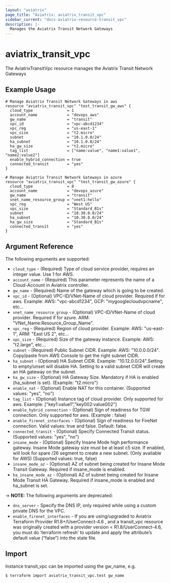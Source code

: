 ```yaml
---
layout: "aviatrix"
page_title: "Aviatrix: aviatrix_transit_vpc"
sidebar_current: "docs-aviatrix-resource-transit_vpc"
description: |-
  Manages the Aviatrix Transit Network Gateways
---
```


# aviatrix_transit_vpc

The AviatrixTransitVpc resource manages the Aviatrix Transit Network Gateways

## Example Usage

```hcl
# Manage Aviatrix Transit Network Gateways in aws
resource "aviatrix_transit_vpc" "test_transit_gw_aws" {
  cloud_type               = 1
  account_name             = "devops_aws"
  gw_name                  = "transit"
  vpc_id                   = "vpc-abcd1234"
  vpc_reg                  = "us-east-1"
  vpc_size                 = "t2.micro"
  subnet                   = "10.1.0.0/24"
  ha_subnet                = "10.1.0.0/24"
  ha_gw_size               = "t2.micro"
  tag_list                 = ["name:value", "name1:value1", "name2:value2"]
  enable_hybrid_connection = true
  connected_transit        = "yes"
}

# Manage Aviatrix Transit Network Gateways in azure
resource "aviatrix_transit_vpc" "test_transit_gw_azure" {
  cloud_type               = 8
  account_name             = "devops_azure"
  gw_name                  = "transit"
  vnet_name_resource_group = "vnet1:hello"
  vpc_reg                  = "West US"
  vpc_size                 = "Standard_B1s"
  subnet                   = "10.30.0.0/24"
  ha_subnet                = "10.30.0.0/24"
  ha_gw_size               = "Standard_B1s"
  connected_transit        = "yes"
}

```

## Argument Reference

The following arguments are supported:

* `cloud_type` - (Required) Type of cloud service provider, requires an integer value. Use 1 for AWS.
* `account_name` - (Required) This parameter represents the name of a Cloud-Account in Aviatrix controller.
* `gw_name` - (Required) Name of the gateway which is going to be created.
* `vpc_id` - (Optional) VPC-ID/VNet-Name of cloud provider. Required if for aws. Example: AWS: "vpc-abcd1234", GCP: "mygooglecloudvpcname", etc...
* `vnet_name_resource_group` - (Optional) VPC-ID/VNet-Name of cloud provider. Required if for azure. ARM: "VNet_Name:Resource_Group_Name".
* `vpc_reg` - (Required) Region of cloud provider. Example: AWS: "us-east-1", ARM: "East US 2", etc...
* `vpc_size` - (Required) Size of the gateway instance.  Example: AWS: "t2.large", etc...
* `subnet` - (Required) Public Subnet CIDR.  Example: AWS: "10.0.0.0/24". Copy/paste from AWS Console to get the right subnet CIDR.
* `ha_subnet` - (Optional) HA Subnet CIDR. Example: "10.12.0.0/24".Setting to empty/unset will disable HA. Setting to a valid subnet CIDR  will create an HA gateway on the subnet.
* `ha_gw_size` - (Optional) HA Gateway Size. Mandatory if HA is enabled (ha_subnet is set). (Example: "t2.micro")
* `enable_nat` - (Optional) Enable NAT for this container. (Supported values: "yes", "no")
* `tag_list` - (Optional) Instance tag of cloud provider. Only supported for aws. Example: ["key1:value1","key002:value002"]
* `enable_hybrid_connection` - (Optional) Sign of readiness for TGW connection. Only supported for aws. (Example : false)
* `enable_firenet_interfaces` - (Optional) Sign of readiness for FireNet connection. Valid values: true and false. Default: false.
* `connected_transit` - (Optional) Specify Connected Transit status. (Supported values: "yes", "no")
* `insane_mode` - (Optional) Specify Insane Mode high performance gateway. Insane Mode gateway size must be at least c5 size. If enabled, will look for spare /26 segment to create a new subnet. (Only available for AWS) (Supported values: true, false)
* `insane_mode_az` - (Optional) AZ of subnet being created for Insane Mode Transit Gateway. Required if insane_mode is enabled.
* `ha_insane_mode_az` - (Optional) AZ of subnet being created for Insane Mode Transit HA Gateway. Required if insane_mode is enabled and ha_subnet is set.


-> **NOTE:** The following arguments are deprecated:

* `dns_server` - Specify the DNS IP, only required while using a custom private DNS for the VPC.
* `enable_firenet_interfaces` - If you are using/upgraded to Aviatrix Terraform Provider R1.8+/UserConnect-4.6 , and a transit_vpc resource was originally created with a provider version < R1.8/UserConnect-4.6, you must do ‘terraform refresh’ to update and apply the attribute’s default value (“false”) into the state file.

## Import

Instance transit_vpc can be imported using the gw_name, e.g.

```
$ terraform import aviatrix_transit_vpc.test gw_name
```
